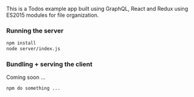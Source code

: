 This is a Todos example app built using GraphQL, React and Redux using ES2015 modules for file organization.

### Running the server

``` bash
npm install
node server/index.js
```

### Bundling + serving the client

Coming soon ...

``` bash
npm do something ...
```
